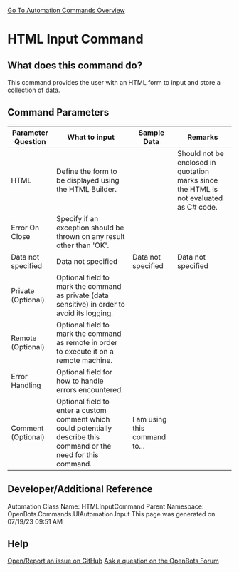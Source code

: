 <!--TITLE: HTML Input Command -->
<!-- SUBTITLE: a command in the UI Automation Commands\Input group. -->
[Go To Automation Commands Overview](/automation-commands)


# HTML Input Command


## What does this command do?
This command provides the user with an HTML form to input and store a collection of data.


## Command Parameters
| Parameter Question   	| What to input  	|  Sample Data 	| Remarks  	|
| ---                    | ---               | ---           | ---       |
|HTML|Define the form to be displayed using the HTML Builder.||Should not be enclosed in quotation marks since the HTML is not evaluated as C# code.|
|Error On Close|Specify if an exception should be thrown on any result other than 'OK'.|||
|Data not specified|Data not specified|Data not specified|Data not specified|
|Private (Optional)|Optional field to mark the command as private (data sensitive) in order to avoid its logging.|||
|Remote (Optional)|Optional field to mark the command as remote in order to execute it on a remote machine.|||
|Error Handling|Optional field for how to handle errors encountered.|||
|Comment (Optional)|Optional field to enter a custom comment which could potentially describe this command or the need for this command.|I am using this command to...||


## Developer/Additional Reference
Automation Class Name: HTMLInputCommand
Parent Namespace: OpenBots.Commands.UIAutomation.Input
This page was generated on 07/19/23 09:51 AM


## Help
[Open/Report an issue on GitHub](https://github.com/OpenBotsAI/OpenBots.Studio/issues/new)
[Ask a question on the OpenBots Forum](https://openbots.ai/forums/)
